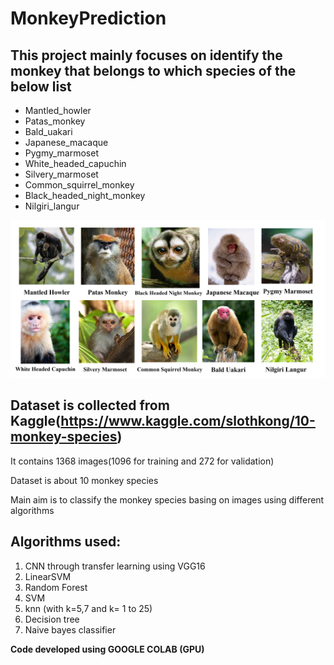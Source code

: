 # MonkeyPrediction

## This project mainly focuses on identify the monkey that belongs to which species of the below list

- Mantled_howler
- Patas_monkey 
- Bald_uakari
- Japanese_macaque
- Pygmy_marmoset
- White_headed_capuchin
- Silvery_marmoset
- Common_squirrel_monkey
- Black_headed_night_monkey
- Nilgiri_langur

![Screenshot](Monkeys.PNG)
 
 
Dataset is collected from Kaggle(https://www.kaggle.com/slothkong/10-monkey-species)
-------------------------------------------------------------------------------------
It contains 1368 images(1096 for training and 272 for validation)

Dataset is about 10 monkey species

Main aim is to classify the monkey species basing on images using different algorithms

Algorithms used:
----------------
1) CNN through transfer learning using VGG16
2) LinearSVM
3) Random Forest
4) SVM
5) knn (with k=5,7 and k= 1 to 25)
6) Decision tree
7) Naive bayes classifier

**Code developed using GOOGLE COLAB (GPU)**
